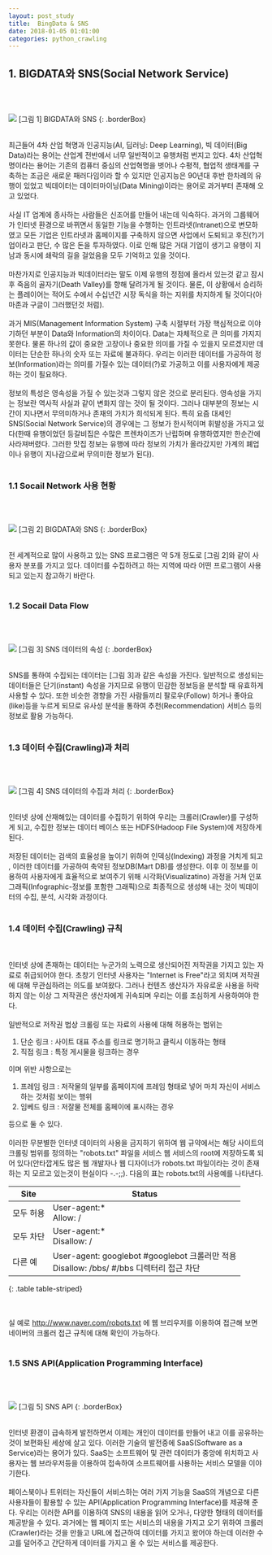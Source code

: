 ```yaml
---
layout: post_study
title:  BingData & SNS
date: 2018-01-05 01:01:00
categories: python_crawling
---
```

## 1. BIGDATA와 SNS(Social Network Service)
<br/><br/>

![](/asset/study/python_crawling/1/1.jpg)
[그림 1] BIGDATA와 SNS
{: .borderBox}
<br/><br/>

최근들어 4차 산업 혁명과 인공지능(AI, 딥러닝: Deep Learning), 빅 데이터(Big Data)라는 용어는 산업계 전반에서 너무 일반적이고 유행처럼 번지고 있다. 4차 산업혁명이라는 용어는 기존의 컴퓨터 중심의 산업혁명을 벗어나 수평적, 협업적 생태계를 구축하는 조금은 새로운 패러다임이라 할 수 있지만 인공지능은 90년대 후반 한차례의 유행이 있었고 빅데이터는 데이터마이닝(Data Mining)이라는 용어로 과거부터 존재해 오고 있었다.
<br/><br/>
사실 IT 업계에 종사하는 사람들은 신조어를 만들어 내는데 익숙하다. 과거의 그룹웨어가 인터넷 환경으로 바뀌면서 동일한 기능을 수행하는 인트라넷(Intranet)으로 변모하였고 모든 기업은 인트라넷과 홈페이지를 구축하지 않으면 사업에서 도퇴되고 후진(?)기업이라고 판단, 수 많은 돈을 투자하였다. 이로 인해 많은 거대 기업이 생기고 유행이 지남과 동시에 쇄락의 길을 걸었음을 모두 기억하고 있을 것이다.
<br/><br/>
마찬가지로 인공지능과 빅데이터라는 말도 이제 유행의 정점에 올라서 있는것 같고 잠시후 죽음의 골자기(Death Valley)를 향해 달려가게 될 것이다. 물론, 이 상황에서 승리하는 플레이어는 적어도 수에서 수십년간 시장 독식을 하는 지위를 차지하게 될 것이다(아마존과 구글이 그러했던것 처럼).
<br/><br/>
과거 MIS(Management Information System) 구축 시절부터 가장 핵심적으로 이야기하던 부분이 Data와 Information의 차이이다. Data는 자체적으로 큰 의미를 가지지 못한다. 물론 하나의 값이 중요한 고장이나 중요한 의미를 가질 수 있을지 모르겠지만 데이터는 단순한 하나의 숫자 또는 자료에 불과하다. 우리는 이러한 데이터를 가공하여 정보(Information)라는 의미를 가질수 있는 데이터(?)로 가공하고 이를 사용자에게 제공하는 것이 필요하다.
<br/><br/>
정보의 특성은 영속성을 가질 수 있는것과 그렇지 않은 것으로 분리된다. 영속성을 가지는 정보란 역사적 사실과 같이 변화지 않는 것이 될 것이다. 그러나 대부분의 정보는 시간이 지나면서 무의미하거나 존재의 가치가 희석되게 된다. 특히 요즘 대세인 SNS(Social Network Service)의 경우에는 그 정보가 한시적이며 휘발성을 가지고 있다(한때 유행이었던 등갈비집은 수많은 프렌차이즈가 난립하며 유행하였지만 한순간에 사라져버렸다. 그러한 맛집 정보는 유행에 따라 정보의 가치가 올라갔지만 가계의 폐업이나 유행이 지나감으로써 무의미한 정보가 된다).
<br/><br/>

### 1.1 Socail Network 사용 현황
<br/><br/>

![](/asset/study/python_crawling/1/2.jpg)
[그림 2] BIGDATA와 SNS
{: .borderBox}
<br/><br/>

전 세계적으로 많이 사용하고 있는 SNS 프로그램은 약 5개 정도로 [그림 2]와 같이 사용자 분포를 가지고 있다. 데이터를 수집하려고 하는 지역에 따라 어떤 프로그램이 사용되고 있는지 참고하기 바란다.
<br/><br/>

### 1.2 Socail Data Flow
<br/><br/>

![](/asset/study/python_crawling/1/3.jpg)
[그림 3] SNS 데이터의 속성
{: .borderBox}
<br/><br/>

SNS를 통하여 수집되는 데이터는 [그림 3]과 같은 속성을 가진다. 일반적으로 생성되는 데이터들은 단기(instant) 속성을 가지므로 유행이 민감한 정보등을 분석할 때 유효하게 사용할 수 있다. 또한 비슷한 경향을 가진 사람들끼리 팔로우(Follow) 하거나 좋아요(like)등을 누르게 되므로 유사성 분석을 통하여 추천(Recommendation) 서비스 등의 정보로 활용 가능하다.
<br/><br/>

### 1.3 데이터 수집(Crawling)과 처리
<br/><br/>

![](/asset/study/python_crawling/1/4.jpg)
[그림 4] SNS 데이터의 수집과 처리
{: .borderBox}
<br/><br/>

인터넷 상에 산재해있는 데이터를 수집하기 위하여 우리는 크롤러(Crawler)를 구성하게 되고, 수집한 정보는 데이터 베이스 또는 HDFS(Hadoop File System)에 저장하게 된다.
<br/><br/>
저장된 데이터는 검색의 효율성을 높이기 위하여 인덱싱(Indexing) 과정을 거치게 되고 , 이러한 데이터를 가공하여 축약된 정보DB(Mart DB)를 생성한다. 이후 이 정보를 이용하여 사용자에게 효율적으로 보여주기 위해 시각화(Visualizatino) 과정을 거쳐 인포그래픽(Infographic-정보를 포함한 그래픽)으로 최종적으로 생성해 내는 것이 빅데이터의 수집, 분석, 시각화 과정이다.
<br/><br/>

### 1.4 데이터 수집(Crawling) 규칙
<br/><br/>
인터넷 상에 존재하는 데이터는 누군가의 노력으로 생산되어진 저작권을 가지고 있는 자료로 취급되어야 한다. 초창기 인터넷 사용자는 "Internet is Free"라고 외치며 저작권에 대해 무관심하려는 의도를 보여왔다. 그러나 컨텐츠 생산자가 자유로운 사용을 허락하지 않는 이상 그 저작권은 생산자에게 귀속되며 우리는 이를 조심하게 사용하여야 한다.
<br/><br/>
일반적으로 저작권 법상 크롤링 또는 자료의 사용에 대해 허용하는 범위는

1) 단순 링크 : 사이트 대표 주소를 링크로 명기하고 클릭시 이동하는 형태
2) 직접 링크 : 특정 게시물을 링크하는 경우

이며 위반 사항으로는

1) 프레임 링크 : 저작물의 일부를 홈페이지에 프레임 형태로 넣어 마치 자신이 서비스하는 것처럼 보이는 행위
2) 임베드 링크 : 저잘물 전체를 홈페이에 표시하는 경우

등으로 둘 수 있다.
<br/><br/>
이러한 무분별한 인터넷 데이터의 사용을 금지하기 위하여 웹 규약에서는 해당 사이트의 크롤링 범위를 정의하는 "robots.txt" 파일을 서비스 웹 서비스의 root에 저장하도록 되어 있다(안타깝게도 많은 웹 개발자나 웹 디자이너가 robots.txt 파일이라는 것이 존재하는 지 모르고 있는것이 현실이다 -.-;;). 다음의 표는 robots.txt의 사용예를 나타낸다.

| Site | Status |
|--------|--------|
| 모두 허용 | User-agent:*<br/>Allow: / |
| 모두 차단 | User-agent:*<br/>Disallow: / |
| 다른 예 | User-agent: googlebot   #googlebot 크롤러만 적용<br/>Disallow: /bbs/ #/bbs 디렉터리 접근 차단|
{: .table table-striped}

<br/><br/>
실 예로 <a href="http://www.naver.com/robots.txt">http://www.naver.com/robots.txt</a> 에 웹 브리우저를 이용하여 접근해 보면 네이버의 크롤러 접근 규칙에 대해 확인이 가능하다.
<br/><br/>

### 1.5 SNS API(Application Programming Interface)
<br/><br/>

![](/asset/study/python_crawling/1/5.jpg)
[그림 5] SNS API
{: .borderBox}
<br/><br/>

인터넷 환경이 급속하게 발전하면서 이제는 개인이 데이터를 만들어 내고 이를 공유하는 것이 보편화된 세상에 살고 있다. 이러한 기술의 발전중에 SaaS(Software as a Service)라는 용어가 있다. SaaS는 소프트웨어 및 관련 데이터가 중앙에 위치하고 사용자는 웹 브라우저등을 이용하여 접속하여 소프트웨어를 사용하는 서비스 모델을 이야기한다.
<br/><br/>
페이스북이나 트위터는 자신들이 서비스하는 여러 가지 기능을 SaaS의 개념으로 다른 사용자들이 활용할 수 있는 API(Application Programming Interface)를 제공해 준다. 우리는 이러한 API를 이용하여 SNS의 내용을 읽어 오거나, 다양한 형태의 데이터를 제공받을 수 있다. 과거에는 웹 페이지 또는 서비스의 내용을 가지고 오기 위하여 크롤러(Crawler)라는 것을 만들고 URL에 접근하여 데이터를 가지고 왔어야 하는데 이러한 수고를 덜어주고 간단하게 데이터를 가지고 올 수 있는 서비스를 제공한다.



